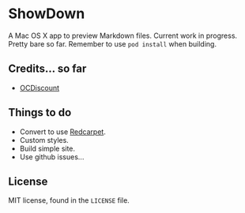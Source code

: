 # ShowDown

A Mac OS X app to preview Markdown files. Current work in progress. Pretty bare so far. Remember to use `pod install` when building.

## Credits... so far

 * [OCDiscount](https://github.com/sumardi/OCDiscount)

## Things to do

 * Convert to use [Redcarpet](https://github.com/vmg/redcarpet).
 * Custom styles.
 * Build simple site.
 * Use github issues...

## License

MIT license, found in the `LICENSE` file.
